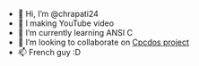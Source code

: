 - 👋 Hi, I’m @chrapati24
- 👀 I making YouTube video
- 🌱 I’m currently learning ANSI C
- 💞️ I’m looking to collaborate on <a href="https://github.com/SPinti-Software/CpcdosOS2.1">Cpcdos project</a>
- 📫 French guy :D

<!---
chrapati24/chrapati24 is a ✨ special ✨ repository because its `README.md` (this file) appears on your GitHub profile.
You can click the Preview link to take a look at your changes.
--->
